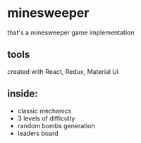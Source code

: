 # minesweeper
that's a minesweeper game implementation

## tools
created with React, Redux, Material Ui

## inside:

- classic mechanics
- 3 levels of difficulty 
- random bombs generation
- leaders board

